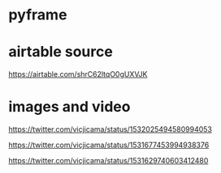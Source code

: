 # pyframe




# airtable source
https://airtable.com/shrC62ltqO0gUXVJK



# images and video

https://twitter.com/vicjicama/status/1532025494580994053

https://twitter.com/vicjicama/status/1531677453994938376

https://twitter.com/vicjicama/status/1531629740603412480


